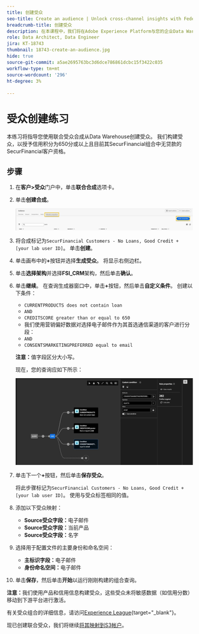 ```yaml
---
title: 创建受众
seo-title: Create an audience | Unlock cross-channel insights with Federated Audience Composition
breadcrumb-title: 创建受众
description: 在本课程中，我们将在Adobe Experience Platform与您的企业Data Warehouse之间配置连接以启用联合受众合成。
role: Data Architect, Data Engineer
jira: KT-18743
thumbnail: 18743-create-an-audience.jpg
hide: true
source-git-commit: a5ae2695763bc3d6dce786861dcbc15f3422c035
workflow-type: tm+mt
source-wordcount: '296'
ht-degree: 3%

---
```



# 受众创建练习

本练习将指导您使用联合受众合成从Data Warehouse创建受众。 我们构建受众，以授予信用积分为650分或以上且目前其SecurFinancial组合中无贷款的SecurFinancial客户资格。

## 步骤

1. 在&#x200B;**客户>受众**&#x200B;门户中，单击&#x200B;**联合合成**&#x200B;选项卡。
2. 单击&#x200B;**创建合成**。

   ![创建合成](assets/create-composition.png)

3. 将合成标记为`SecurFinancial Customers - No Loans, Good Credit + [your lab user ID]`。 单击&#x200B;**创建**。

4. 单击画布中的&#x200B;**+**&#x200B;按钮并选择&#x200B;**生成受众**。 将显示右侧边栏。

5. 单击&#x200B;**选择架构**&#x200B;并选择&#x200B;**FSI_CRM**&#x200B;架构，然后单击&#x200B;**确认**。

6. 单击&#x200B;**继续**。 在查询生成器窗口中，单击&#x200B;**+**&#x200B;按钮，然后单击&#x200B;**自定义条件**。 创建以下条件：
   - `CURRENTPRODUCTS does not contain loan`
   - `AND`
   - `CREDITSCORE greater than or equal to 650`
   - 我们使用营销偏好数据对选择电子邮件作为其首选通信渠道的客户进行分段：
   - `AND`
   - `CONSENTSMARKETINGPREFERRED equal to email`

   **注意：**&#x200B;值字段区分大小写。

   现在，您的查询应如下所示：

   ![查询生成器](assets/query-builder.png)

7. 单击下一个&#x200B;**+**&#x200B;按钮，然后单击&#x200B;**保存受众**。

   将此步骤标记为`SecurFinancial Customers - No Loans, Good Credit + [your lab user ID]`。 使用与受众标签相同的值。

8. 添加以下受众映射：
   - **Source受众字段：**&#x200B;电子邮件
   - **Source受众字段：**&#x200B;当前产品
   - **Source受众字段：**&#x200B;名字

9. 选择用于配置文件的主要身份和命名空间：
   - **主标识字段：**&#x200B;电子邮件
   - **身份命名空间：**&#x200B;电子邮件

10. 单击&#x200B;**保存**，然后单击&#x200B;**开始**&#x200B;以运行刚刚构建的组合查询。

**注意：**&#x200B;我们使用产品和信用信息构建受众，这些受众未将敏感数据（如信用分数）移动到下游平台进行激活。

有关受众组合的详细信息，请访问[Experience League](https://experienceleague.adobe.com/zh-hans/docs/federated-audience-composition/using/compositions/create-composition/create-composition){target="_blank"}。

现已创建联合受众，我们将继续[将其映射到S3帐户](map-federated-audience-to-s3.md)。
